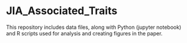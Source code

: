 # JIA_Associated_Traits

This repository includes data files, along with Python (jupyter notebook) and R scripts used for analysis and creating figures in the paper.







